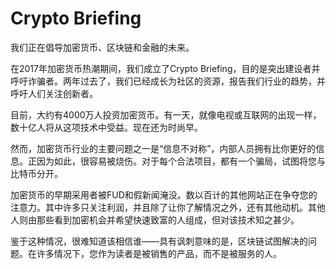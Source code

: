 # 

# Crypto Briefing

我们正在倡导加密货币、区块链和金融的未来。

在2017年加密货币热潮期间，我们成立了Crypto Briefing，目的是突出建设者并呼吁诈骗者。两年过去了，我们已经成长为社区的资源，报告我们行业的趋势，并呼吁人们关注创新者。

目前，大约有4000万人投资加密货币。有一天，就像电视或互联网的出现一样，数十亿人将从这项技术中受益。现在还为时尚早。

然而，加密货币行业的主要问题之一是“信息不对称”，内部人员拥有比你更好的信息。正因为如此，很容易被烧伤。对于每个合法项目，都有一个骗局，试图将您与比特币分开。

加密货币的早期采用者被FUD和假新闻淹没。数以百计的其他网站正在争夺您的注意力。其中许多只关注利润，并且除了让你了解情况之外，还有其他动机。其他人则由那些看到加密机会并希望快速致富的人组成，但对该技术知之甚少。

鉴于这种情况，很难知道该相信谁——具有讽刺意味的是，区块链试图解决的问题。在许多情况下，您作为读者是被销售的产品，而不是被服务的人。

